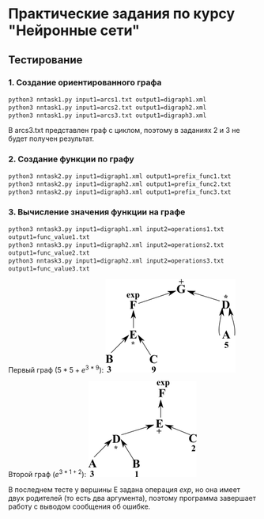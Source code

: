 # Практические задания по курсу "Нейронные сети"
## Тестирование
### 1. Создание ориентированного графа 
```
python3 nntask1.py input1=arcs1.txt output1=digraph1.xml
python3 nntask1.py input1=arcs2.txt output1=digraph2.xml
python3 nntask1.py input1=arcs3.txt output1=digraph3.xml
```
В arcs3.txt представлен граф с циклом, поэтому в заданиях 2 и 3 не будет получен результат.
### 2. Создание функции по графу
```
python3 nntask2.py input1=digraph1.xml output1=prefix_func1.txt
python3 nntask2.py input1=digraph2.xml output1=prefix_func2.txt
python3 nntask2.py input1=digraph3.xml output1=prefix_func3.txt
```

### 3. Вычисление значения функции на графе
```
python3 nntask3.py input1=digraph1.xml input2=operations1.txt output1=func_value1.txt
python3 nntask3.py input1=digraph2.xml input2=operations2.txt output1=func_value2.txt
python3 nntask3.py input1=digraph2.xml input2=operations3.txt output1=func_value3.txt
```
Первый граф ($5 * 5 + e^{3 * 9}$):
![](https://github.com/unins000exe/NI/blob/main/img/test1.png)

Второй граф ($e^{3 * 1 + 2}$):
![](https://github.com/unins000exe/NI/blob/main/img/test2.png)

В последнем тесте у вершины E задана операция $exp$, но она имеет двух родителей (то есть два аргумента), поэтому программа завершает работу с выводом сообщения об ошибке.
